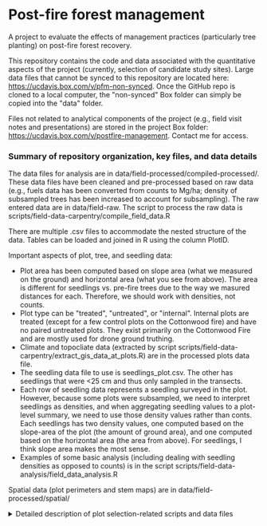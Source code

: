 # Post-fire forest management
A project to evaluate the effects of management practices (particularly tree planting) on post-fire forest recovery.

This repository contains the code and data associated with the quantitative aspects of the project (currently, selection of candidate study sites). Large data files that cannot be synced to this repository are located here: https://ucdavis.box.com/v/pfm-non-synced. Once the GitHub repo is cloned to a local computer, the "non-synced" Box folder can simply be copied into the "data" folder.

Files not related to analytical components of the project (e.g., field visit notes and presentations) are stored in the project Box folder: https://ucdavis.box.com/v/postfire-management. Contact me for access.

### Summary of repository organization, key files, and data details

The data files for analysis are in data/field-processed/compiled-processed/. These data files have been cleaned and pre-processed based on raw data (e.g., fuels data has been converted from counts to Mg/ha; density of subsampled trees has been increased to account for subsampling). The raw entered data are in data/field-raw. The script to process the raw data is scripts/field-data-carpentry/compile_field_data.R

There are multiple .csv files to accommodate the nested structure of the data. Tables can be loaded and joined in R using the column PlotID.

Important aspects of plot, tree, and seedling data:
* Plot area has been computed based on slope area (what we measured on the ground) and horizontal area (what you see from above). The area is different for seedlings vs. pre-fire trees due to the way we masured distances for each. Therefore, we should work with densities, not counts.
* Plot type can be "treated", "untreated", or "internal". Internal plots are treated (except for a few control plots on the Cottonwood fire) and have no paired untreated plots. They exist primarily on the Cottonwood Fire and are mostly used for drone ground truthing.
* Climate and topocliate data (extracted by script scripts/field-data-carpentry/extract_gis_data_at_plots.R) are in the processed plots data file.
* The seedling data file to use is seedlings_plot.csv. The other has seedlings that were <25 cm and thus only sampled in the transects.
* Each row of seedling data represents a seedling surveyed in the plot. However, because some plots were subsampled, we need to interpret seedlings as densities, and when aggregating seedling values to a plot-level summary, we need to use those density values rather than conts. Each seedlings has two density values, one computed based on the slope-area of the plot (the amount of ground area), and one computed based on the horizontal area (the area from above). For seedlings, I think slope area makes the most sense.
* Examples of some basic analysis (including dealing with seedling densities as opposed to counts) is in the script scripts/field-data-analysis/field_data_analysis.R

Spatial data (plot perimeters and stem maps) are in data/field-processed/spatial/

<details><summary>Detailed description of plot selection-related scripts and data files</summary>
<p>

The list below describes how files are organized in this repo, with **_bold italic_** text indicating folders and **bold** text indicating files.

  * **_data_**: data files used by and produced by scripts/analysis
  
    * **_site-selection_**: data used for evaluating managmenet history and selection study sites
  
      * **_analysis-parameters_**: global parameters to be used by all scripts (e.g., focal fires)
      
        * **focal_fires.csv**: list of fires (named by USFS VB_ID) to evaluate for management history and candidate plots
        
      * **_input_**: datasets used purely as input; not created through scripts/analysis
      
      * **_output_**: datasets produced by scripts/analysis
      
        * **_aggregated-management-history_**: summaries of management history based on FACTS data (including text-based and geospatial)
        
          * **_shapefiles_**: geospatial representation of management history
            
            * **management_history.gpkg**: FACTS management for focal fires summarized in a flattened layer of management "slices" in which the entire area had the same management history and no features (polygons) overlap. This allows evaluation of the management applied to a given area without having to look at all FACTS polygons that overlap the area. For example, two FACTS polygons (planting and salvage) that partially overlap would be converted in to three "slices": one that is planting-only, one that is salvage-only, and on that is planting-and-slavage. Created by script aggregate_postfire_management_spatial.R
            
            * **management_history_summarized.gpkg**: same as above file but with additional columns derived from the columns in the above file (e.g. a logical column indicating whether a fire was planted but not salvaged). Created by script summarize_aggregated_postfire_management_spatial.R
            
          * **aggregated_management_history.csv**: Summaries of each management "slice" (e.g., number of times and years planted, slavaged, released, etc.). Management "slices" are defined above. Created by script aggregate_postfire_management_spatial.R
          
          * **aggregated_management_history_summarized.csv**: Summaries of management history at the fire level. Created by script "summarize_aggregated_postfire_management.R"
        
        * **_candidate-plots_**: geospatial layers and statistical summaries of candidate study plots
        
        * **_fire-names_**: exported list of fire names in the USFS R5 fire perimeter database
        
        * **_salvage-overlap-planting_**: geospatial layers of planting units and salvage units that overlap them

    * **_non-synced_**: data files that are too large to sync on GitHub. These files are stored in the project's Box folder "non-synced repo files": https://ucdavis.box.com/v/pfm-non-synced (contact me for access). The file structure can be copied directly from Box into this folder "non-synced" and it should work for all scripts


* **_scripts_**

  * **_site-selection_**: Scripts related to selection of plots to survey
  
    * **_data-carpentry_**: Scripts to prepare data from existing (public) sources and produce datasets that can be used directly for project-related purposes
    
      * **merge_pseudo-FACTS.R**: Take the multiple shapefiles (each representing different mangement trajectories) of FACTS management (some with different column names) from here: (add URL) and merge into a single shapefile
      
      * **aggregate_postfire_management_spatial.R**: Take the merged pseudo-FACTS layer (produced by the above script) and summarize it in a flattened layer of management "slices" in which the entire area had the same management history and no features (polygons) overlap. The output file is "management_history.gpkg" (see more detailed description of this file above) and "aggregated_management_history.csv" which is text (not spatial)-based data containing the attributes (management history and focal fire) of each FACTS slice.
      
      * **summarize_aggregated_postfire_management.R**: Take the "aggregated_management_history.csv" file produced by the above script and summarize, at the fire level, the proportion of area that was salvaged, planted, and the number of times and years that different management was applied. Output file is "aggregated_management_history_summarized.csv"
      
      * **summarize_aggregated_postfire_management_spatial.R**: Add additional fields (derived from operations on the original fields) to the aggregated management history geospatial layer (management_history.gpkg). Example derived field is "not salvaged but planted". Output file is "management_history_summarized.gpkg"
      
    * **paired_plot_selection_spatial.R**: Take the summarized (flattened) layer of FACTS "slices" as well as other input layers such as fire perimeters, severity, DEM, and ownership and produce sets of paired candidate sampling points that are on opposite sides of a planting boundary but otherwise comparable. Output file (geospatial) is "candidate_plots_paired.gpkg"

</p>
</details>
